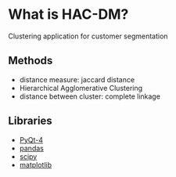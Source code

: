 # What is HAC-DM?
Clustering application for customer segmentation

## Methods
* distance measure: jaccard distance
* Hierarchical Agglomerative Clustering
* distance between cluster: complete linkage

## Libraries
* [PyQt-4](http://www.riverbankcomputing.com/software/pyqt/download)
* [pandas](http://pandas.pydata.org/)
* [scipy](http://www.scipy.org/)
* [matplotlib](http://matplotlib.org/)
